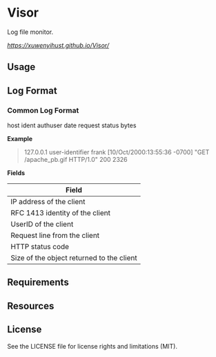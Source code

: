 # Visor
Log file monitor.

 *https://xuwenyihust.github.io/Visor/*

## Usage

## Log Format
### Common Log Format
host ident authuser date request status bytes

**Example**
> 127.0.0.1 user-identifier frank [10/Oct/2000:13:55:36 -0700] "GET /apache_pb.gif HTTP/1.0" 200 2326

**Fields**

|Field|
|-----|
|IP address of the client|
|RFC 1413 identity of the client|
|UserID of the client|
|Request line from the client|
|HTTP status code|
|Size of the object returned to the client|

## Requirements

## Resources

## License
See the LICENSE file for license rights and limitations (MIT).

